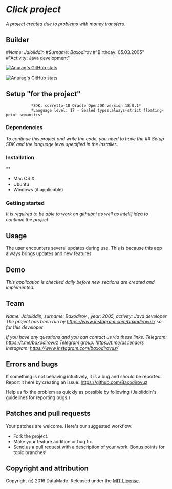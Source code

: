 # *Click project*

*A project created due to problems with money transfers.* 

## Builder 
#*Name: Jaloliddin*
#*Surname: Baxodirov*
#"Birthday: 05.03.2005"
#"Activity: Java development"

[![Anurag's GitHub stats](https://github-readme-stats.vercel.app/api?username=Baxodirovuz)](https://github.com/Baxodirovuz/github-readme-stats)

![Anurag's GitHub stats](https://github-readme-stats.vercel.app/api?username=Baxodirovuz&hide=contribs,prs)


## Setup "for the project"
               *SDK: corretto-18 Oracle OpenJDK version 18.0.1*
               *Language level: 17 - Sealed types,always-strict floating-point semantics*

### Dependencies

*To continue this project and write the code, you need to have the ## Setup SDK and the language level specified in the Installer..*

### Installation
**

* Mac OS X
* Ubuntu
* Windows (if applicable)

### Getting started

*It is required to be able to work on githubni as well as intellij idea to continue the project*

## Usage

The user encounters several updates during use. This is because this app always brings updates and new features

## Demo

*This application is checked daily before new sections are created and implemented.*

## Team

*Name: Jaloliddin, surname: Baxodirov , year: 2005, activity: Java developer*
*The project has been run by https://www.instagram.com/baxodirovuz/ so far this developer*

*If you have any questions and you can contact us via these links.*
*Telegram: https://t.me/baxodirovuz*
*Telegram group: https://t.me/ascenders*
*Instagram: https://www.instagram.com/baxodirovuz/*

## Errors and bugs

If something is not behaving intuitively, it is a bug and should be reported.
Report it here by creating an issue: https://github.com/Baxodirovuz

Help us fix the problem as quickly as possible by following (Jaloliddin's guidelines for reporting bugs.)

## Patches and pull requests

Your patches are welcome. Here's our suggested workflow:
 
* Fork the project.
* Make your feature addition or bug fix.
* Send us a pull request with a description of your work. Bonus points for topic branches!

## Copyright and attribution

Copyright (c) 2016 DataMade. Released under the [MIT License](https://github.com/datamade/your-repo-here/blob/master/LICENSE).
